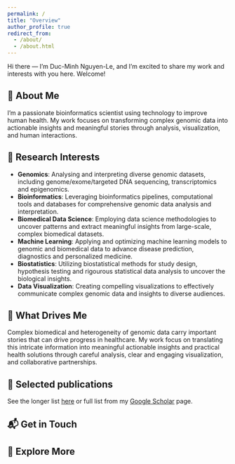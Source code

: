 ```yaml
---
permalink: /
title: "Overview"
author_profile: true
redirect_from: 
  - /about/
  - /about.html
---
```


Hi there — I’m Duc-Minh Nguyen-Le, and I’m excited to share my work and interests with you here. Welcome!

## 🌱 About Me

I’m a passionate bioinformatics scientist using technology to improve human health. My work focuses on transforming complex genomic data into actionable insights and meaningful stories through analysis, visualization, and human interactions.

## 🧭 Research Interests

- **Genomics**: Analysing and interpreting diverse genomic datasets, including genome/exome/targeted DNA sequencing, transcriptomics and epigenomics.
- **Bioinformatics**: Leveraging bioinformatics pipelines, computational tools and databases for comprehensive genomic data analysis and interpretation.
- **Biomedical Data Science**: Employing data science methodologies to uncover patterns and extract meaningful insights from large-scale, complex biomedical datasets.
- **Machine Learning**: Applying and optimizing machine learning models to genomic and biomedical data to advance disease prediction, diagnostics and personalized medicine.
- **Biostatistics**: Utilizing biostatistical methods for study design, hypothesis testing and rigourous statistical data analysis to uncover the biological insights.
- **Data Visualization**: Creating compelling visualizations to effectively communicate complex genomic data and insights to diverse audiences.

## 🎨 What Drives Me

Complex biomedical and heterogeneity of genomic data carry important stories that can drive progress in healthcare. My work focus on translating this intricate information into meaningful actionable insights and practical health solutions through careful analysis, clear and engaging visualization, and collaborative partnerships.

## 📖 Selected publications

<p>
  See the longer list
  <a href="https://ducminhnguyenle.github.io/publications" target="_blank" rel="noreferrer">here</a>
  or full list from my
  <a href="https://scholar.google.com/citations?user=PaGIHZMAAAAJ" target="_blank" rel="noreferrer">Google Scholar</a>
  page.
</p>

## 📬 Get in Touch

## 📌 Explore More
